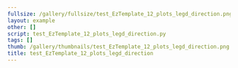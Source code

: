 ```yaml
---
fullsize: /gallery/fullsize/test_EzTemplate_12_plots_legd_direction.png
layout: example
other: []
script: test_EzTemplate_12_plots_legd_direction.py
tags: []
thumb: /gallery/thumbnails/test_EzTemplate_12_plots_legd_direction.png
title: test_EzTemplate_12_plots_legd_direction
---
```

